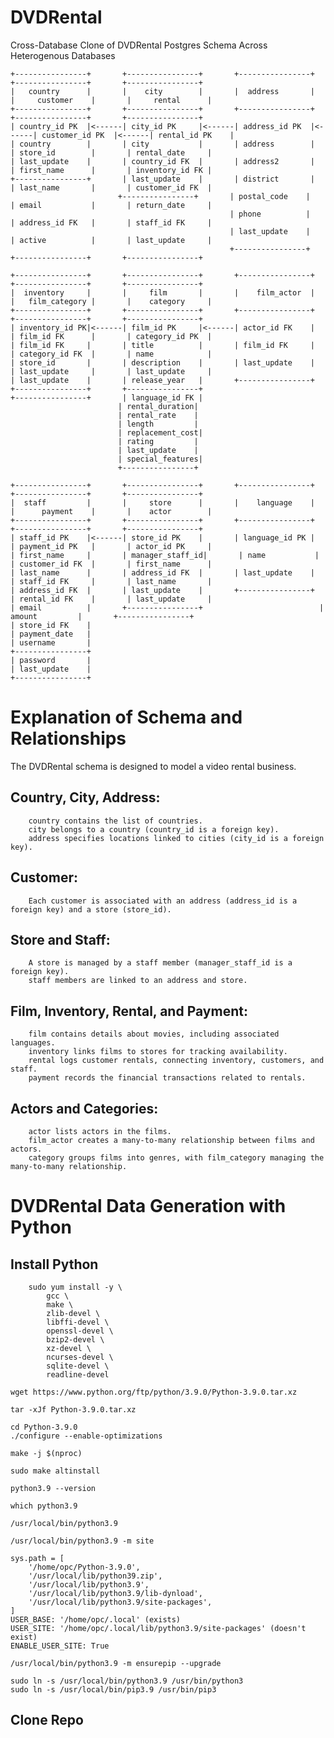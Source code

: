 # DVDRental
Cross-Database Clone of DVDRental Postgres Schema Across Heterogenous Databases

```plaintext
+----------------+       +----------------+       +----------------+       +----------------+       +----------------+
|   country      |       |    city        |       |  address       |       |     customer    |       |     rental      |
+----------------+       +----------------+       +----------------+       +----------------+       +----------------+
| country_id PK  |<------| city_id PK     |<------| address_id PK  |<------| customer_id PK  |<------| rental_id PK    |
| country        |       | city           |       | address        |       | store_id        |       | rental_date     |
| last_update    |       | country_id FK  |       | address2       |       | first_name      |       | inventory_id FK |
+----------------+       | last_update    |       | district       |       | last_name       |       | customer_id FK  |
                        +----------------+       | postal_code    |       | email           |       | return_date     |
                                                 | phone          |       | address_id FK   |       | staff_id FK     |
                                                 | last_update    |       | active          |       | last_update     |
                                                 +----------------+       +----------------+       +----------------+

+----------------+       +----------------+       +----------------+       +----------------+       +----------------+
|  inventory     |       |     film       |       |    film_actor  |       |   film_category |       |    category     |
+----------------+       +----------------+       +----------------+       +----------------+       +----------------+
| inventory_id PK|<------| film_id PK     |<------| actor_id FK    |       | film_id FK      |       | category_id PK  |
| film_id FK     |       | title          |       | film_id FK     |       | category_id FK  |       | name            |
| store_id       |       | description    |       | last_update    |       | last_update     |       | last_update     |
| last_update    |       | release_year   |       +----------------+       +----------------+       +----------------+
+----------------+       | language_id FK |
                        | rental_duration|
                        | rental_rate    |
                        | length         |
                        | replacement_cost|
                        | rating         |
                        | last_update    |
                        | special_features|
                        +----------------+

+----------------+       +----------------+       +----------------+       +----------------+       +----------------+
|  staff         |       |     store      |       |    language    |       |      payment    |       |    actor        |
+----------------+       +----------------+       +----------------+       +----------------+       +----------------+
| staff_id PK    |<------| store_id PK    |       | language_id PK |       | payment_id PK   |       | actor_id PK     |
| first_name     |       | manager_staff_id|       | name           |       | customer_id FK  |       | first_name      |
| last_name      |       | address_id FK  |       | last_update    |       | staff_id FK     |       | last_name       |
| address_id FK  |       | last_update    |       +----------------+       | rental_id FK    |       | last_update     |
| email          |       +----------------+                          | amount         |       +----------------+
| store_id FK    |                                                     | payment_date   |
| username       |                                                     +----------------+
| password       |
| last_update    |
+----------------+
```
# Explanation of Schema and Relationships

The DVDRental schema is designed to model a video rental business. 

   ## Country, City, Address:
        country contains the list of countries.
        city belongs to a country (country_id is a foreign key).
        address specifies locations linked to cities (city_id is a foreign key).

   ##    Customer:
        Each customer is associated with an address (address_id is a foreign key) and a store (store_id).

   ##     Store and Staff:
        A store is managed by a staff member (manager_staff_id is a foreign key).
        staff members are linked to an address and store.

   ##    Film, Inventory, Rental, and Payment:
        film contains details about movies, including associated languages.
        inventory links films to stores for tracking availability.
        rental logs customer rentals, connecting inventory, customers, and staff.
        payment records the financial transactions related to rentals.

   ##    Actors and Categories:
        actor lists actors in the films.
        film_actor creates a many-to-many relationship between films and actors.
        category groups films into genres, with film_category managing the many-to-many relationship.

# DVDRental Data Generation with Python

## Install Python
```plaintext
    sudo yum install -y \
        gcc \
        make \
        zlib-devel \
        libffi-devel \
        openssl-devel \
        bzip2-devel \
        xz-devel \
        ncurses-devel \
        sqlite-devel \
        readline-devel
        
wget https://www.python.org/ftp/python/3.9.0/Python-3.9.0.tar.xz

tar -xJf Python-3.9.0.tar.xz
    
cd Python-3.9.0
./configure --enable-optimizations

make -j $(nproc)

sudo make altinstall

python3.9 --version

which python3.9

/usr/local/bin/python3.9

/usr/local/bin/python3.9 -m site

sys.path = [
    '/home/opc/Python-3.9.0',
    '/usr/local/lib/python39.zip',
    '/usr/local/lib/python3.9',
    '/usr/local/lib/python3.9/lib-dynload',
    '/usr/local/lib/python3.9/site-packages',
]
USER_BASE: '/home/opc/.local' (exists)
USER_SITE: '/home/opc/.local/lib/python3.9/site-packages' (doesn't exist)
ENABLE_USER_SITE: True

/usr/local/bin/python3.9 -m ensurepip --upgrade

sudo ln -s /usr/local/bin/python3.9 /usr/bin/python3
sudo ln -s /usr/local/bin/pip3.9 /usr/bin/pip3
```

## Clone Repo



